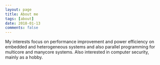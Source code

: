 ```yaml
---
layout: page
title: About me
tags: [about]
date: 2018-01-13
comments: false
---
```

    
My interests focus on performance improvement and power efficiency on embedded and heterogeneous systems and also parallel programming for multicore and manycore systems. Also interested in computer security, mainly as a hobby.

